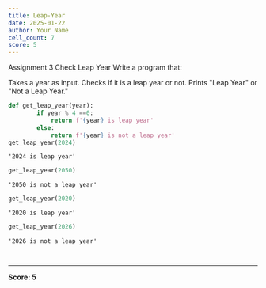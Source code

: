 ```yaml
---
title: Leap-Year
date: 2025-01-22
author: Your Name
cell_count: 7
score: 5
---
```


Assignment 3
 Check Leap Year
Write a program that:

Takes a year as input.
Checks if it is a leap year or not.
Prints "Leap Year" or "Not a Leap Year."



```python
def get_leap_year(year):
        if year % 4 ==0:
            return f'{year} is leap year'
        else:
            return f'{year} is not a leap year'
get_leap_year(2024)
```




    '2024 is leap year'




```python
get_leap_year(2050)
```




    '2050 is not a leap year'




```python
get_leap_year(2020)
```




    '2020 is leap year'




```python
get_leap_year(2026)
```




    '2026 is not a leap year'




```python

```


```python

```


---
**Score: 5**
